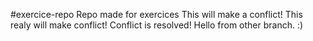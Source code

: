 #exercice-repo
Repo made for exercices
This will make a conflict!
This realy will make conflict!
Conflict is resolved!
Hello from other branch. :)
